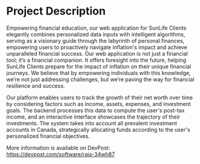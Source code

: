 <h1> <b> Project Description </b> </h1>

Empowering financial education, our web application for SunLife Clients elegantly combines personalized data inputs with intelligent algorithms, serving as a visionary guide through the labyrinth of personal finances, empowering users to proactively navigate inflation's impact and achieve unparalleled financial success. Our web application is not just a financial tool; it’s a financial companion. It offers foresight into the future, helping SunLife Clients prepare for the impact of inflation on their unique financial journeys. We believe that by empowering individuals with this knowledge, we’re not just addressing challenges, but we’re paving the way for financial resilience and success.

Our platform enables users to track the growth of their net worth over time by considering factors such as income, assets, expenses, and investment goals. The backend processes this data to compute the user's post-tax income, and an interactive interface showcases the trajectory of their investments. The system takes into account all prevalent investment accounts in Canada, strategically allocating funds according to the user's personalized financial objectives.

More information is available on DevPost: https://devpost.com/software/raja-34wh87
